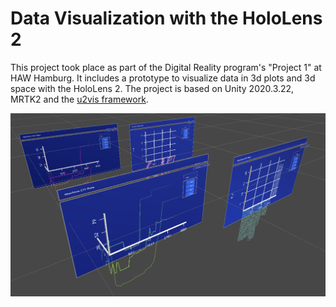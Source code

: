 # Data Visualization with the HoloLens 2 

This project took place as part of the Digital Reality program's "Project 1" at HAW Hamburg.
It includes a prototype to visualize data in 3d plots and 3d space with the HoloLens 2.
The project is based on Unity 2020.3.22, MRTK2 and the [u2vis framework](https://github.com/imldresden/u2vis).

![In Editor Screenshot](Pictures/ScreenshotDataVisInEditor.png)
